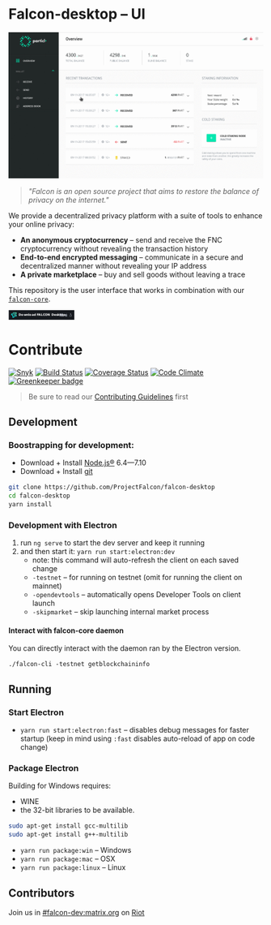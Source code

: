 # Falcon-desktop – UI

![UI Preview](preview.gif)

> *"Falcon is an open source project that aims to restore the balance of privacy on the internet."*

We provide a decentralized privacy platform with a suite of tools to enhance your online privacy:

* **An anonymous cryptocurrency** – send and receive the FNC cryptocurrency without revealing the transaction history
* **End-to-end encrypted messaging** – communicate in a secure and decentralized manner without revealing your IP address
* **A private marketplace** – buy and sell goods without leaving a trace

This repository is the user interface that works in combination with our [`falcon-core`](https://github.com/ProjectFalcon/falcon).

[![Download the packaged wallet for Mac, Windows and Linux](download-button.png)](https://github.com/ProjectFalcon/falcon-desktop/releases)

# Contribute

[![Snyk](https://snyk.io/test/github/ProjectFalcon/falcon-desktop/badge.svg)](https://snyk.io/test/github/ProjectFalcon/falcon-desktop)
[![Build Status](https://travis-ci.org/ProjectFalcon/falcon-desktop.svg?branch=master)](https://travis-ci.org/ProjectFalcon/falcon-desktop)
[![Coverage Status](https://coveralls.io/repos/github/ProjectFalcon/falcon-desktop/badge.svg?branch=master)](https://coveralls.io/github/ProjectFalcon/falcon-desktop?branch=master)
[![Code Climate](https://codeclimate.com/github/ProjectFalcon/falcon-desktop/badges/gpa.svg)](https://codeclimate.com/github/ProjectFalcon/falcon-desktop)
[![Greenkeeper badge](https://badges.greenkeeper.io/ProjectFalcon/falcon-desktop.svg)](https://greenkeeper.io/)

> Be sure to read our [Contributing Guidelines](CONTRIBUTING.md) first

## Development

### Boostrapping for development:

* Download + Install [Node.js®](https://nodejs.org/) 6.4—7.10
* Download + Install [git](https://git-scm.com/)

```bash
git clone https://github.com/ProjectFalcon/falcon-desktop
cd falcon-desktop
yarn install
```

### Development with Electron

1. run `ng serve` to start the dev server and keep it running
2. and then start it: `yarn run start:electron:dev`
   * note: this command will auto-refresh the client on each saved change
   * `-testnet` – for running on testnet (omit for running the client on mainnet)
   * `-opendevtools` – automatically opens Developer Tools on client launch
   * `-skipmarket` – skip launching internal market process

#### Interact with falcon-core daemon

You can directly interact with the daemon ran by the Electron version.

```
./falcon-cli -testnet getblockchaininfo
```

## Running

### Start Electron

* `yarn run start:electron:fast` – disables debug messages for faster startup (keep in mind using `:fast` disables auto-reload of app on code change)

### Package Electron

Building for Windows requires:
* WINE
* the 32-bit libraries to be available.

```bash
sudo apt-get install gcc-multilib
sudo apt-get install g++-multilib
```


* `yarn run package:win` – Windows
* `yarn run package:mac` – OSX
* `yarn run package:linux` – Linux

## Contributors

Join us in [#falcon-dev:matrix.org](https://riot.im/app/#/room/#falcon-dev:matrix.org) on [Riot](https://riot.im)
